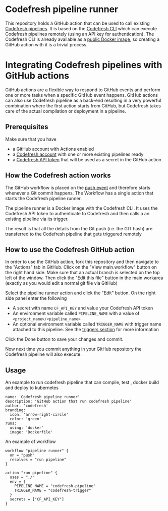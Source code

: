 # Codefresh pipeline runner

This repository holds a GitHub action that can be used to call existing [Codefresh pipelines](https://codefresh.io/docs/docs/configure-ci-cd-pipeline/pipelines/). It is based on the [Codefresh CLI](https://codefresh-io.github.io/cli/) which can execute Codefresh pipelines remotely (using an API key for authentication). The Codefresh CLI is already available as a [public Docker image](https://hub.docker.com/r/codefresh/cli/), so creating a GitHub action with it is a trivial process.

# Integrating Codefresh pipelines with GitHub actions

GitHub actions are a flexible way to respond to GitHub events and perform one or more tasks
when a specific GitHub event happens. GitHub actions can also use Codefresh pipeline as a back-end
resulting in a very powerful combination where the first action starts from GitHub, but Codefresh takes care
of the actual compilation or deployment in a pipeline.

## Prerequisites

Make sure that you have

* a GitHub account with Actions enabled
* a [Codefresh account](https://codefresh.io/docs/docs/getting-started/create-a-codefresh-account/) with one or more existing pipelines ready
* a [Codefresh API token](https://codefresh.io/docs/docs/integrations/codefresh-api/#authentication-instructions) that will be used as a secret in the GitHub action


## How the Codefresh action works

The GitHub workflow is placed on the [push event](https://developer.github.com/v3/activity/events/types/#pushevent) and therefore starts whenever a Git commit happens. The Workflow has a single action that starts the Codefresh pipeline runner.

The pipeline runner is a Docker image with the Codefresh CLI. It uses the Codefresh API token to authenticate to Codefresh and then calls a an existing pipeline via its trigger.

The result is that all the details from the Git push (i.e. the GIT hash) are transferred to the Codefresh pipeline that gets triggered remotely

## How to use the Codefresh GitHub action

In order to use the GitHub action, fork this repository and then navigate to the "Actions" tab in GitHub. Click on the "View main.workflow" button on the right hand side. Make sure that an actual branch is selected on the top left of the window. Then click the "Edit this file" button in the main workarea (exactly as you would edit a normal git file via GitHub)

Select the pipeline runner action and click the "Edit" button. On the right side panel enter the following

* A secret with name `CF_API_KEY` and value your Codefresh API token
* An environment variable called `PIPELINE_NAME` with a value of `<project_name>/<pipeline_name>`
* An optional environment variable called `TRIGGER_NAME` with trigger name attached to this pipeline. See the [triggers section](https://codefresh.io/docs/docs/configure-ci-cd-pipeline/triggers/) for more information

Click the Done button to save your changes and commit.

Now next time you commit anything in your GitHub repository the Codefresh pipeline will also execute.

## Usage

An example to run codefresh pipeline that can compile, test , docker build and deploy to kubernetes
```
name: 'Codefresh pipeline runner'
description: 'GitHub action that run codefresh pipeline'
author: 'codefresh'
branding:
  icon: 'arrow-right-circle'
  color: 'green'
runs:
  using: 'docker'
  image: 'Dockerfile'
```

An example of workflow

```
workflow "pipeline runner" {
  on = "push"
  resolves = "run pipeline"
}

action "run pipeline" {
  uses = "./"
  env = {
    PIPELINE_NAME = "codefresh-pipeline"
    TRIGGER_NAME = "codefresh-trigger"
  }
  secrets = ["CF_API_KEY"]
}
```
